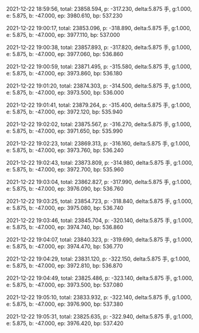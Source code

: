 2021-12-22 18:59:56, total: 23858.594, p: -317.230, delta:5.875 手, g:1.000, e: 5.875, b: -47.000, ep: 3980.610, bp: 537.230

2021-12-22 19:00:17, total: 23853.096, p: -318.890, delta:5.875 手, g:1.000, e: 5.875, b: -47.000, ep: 3977.110, bp: 537.000

2021-12-22 19:00:38, total: 23857.893, p: -317.820, delta:5.875 手, g:1.000, e: 5.875, b: -47.000, ep: 3977.060, bp: 536.860

2021-12-22 19:00:59, total: 23871.495, p: -315.580, delta:5.875 手, g:1.000, e: 5.875, b: -47.000, ep: 3973.860, bp: 536.180

2021-12-22 19:01:20, total: 23874.303, p: -314.500, delta:5.875 手, g:1.000, e: 5.875, b: -47.000, ep: 3973.500, bp: 536.000

2021-12-22 19:01:41, total: 23879.264, p: -315.400, delta:5.875 手, g:1.000, e: 5.875, b: -47.000, ep: 3972.120, bp: 535.940

2021-12-22 19:02:02, total: 23875.567, p: -316.270, delta:5.875 手, g:1.000, e: 5.875, b: -47.000, ep: 3971.650, bp: 535.990

2021-12-22 19:02:23, total: 23869.313, p: -316.160, delta:5.875 手, g:1.000, e: 5.875, b: -47.000, ep: 3973.760, bp: 536.240

2021-12-22 19:02:43, total: 23873.809, p: -314.980, delta:5.875 手, g:1.000, e: 5.875, b: -47.000, ep: 3972.700, bp: 535.960

2021-12-22 19:03:04, total: 23862.827, p: -317.990, delta:5.875 手, g:1.000, e: 5.875, b: -47.000, ep: 3976.090, bp: 536.760

2021-12-22 19:03:25, total: 23854.723, p: -318.840, delta:5.875 手, g:1.000, e: 5.875, b: -47.000, ep: 3975.080, bp: 536.740

2021-12-22 19:03:46, total: 23845.704, p: -320.140, delta:5.875 手, g:1.000, e: 5.875, b: -47.000, ep: 3974.740, bp: 536.860

2021-12-22 19:04:07, total: 23840.323, p: -319.690, delta:5.875 手, g:1.000, e: 5.875, b: -47.000, ep: 3974.470, bp: 536.770

2021-12-22 19:04:29, total: 23831.120, p: -322.150, delta:5.875 手, g:1.000, e: 5.875, b: -47.000, ep: 3972.810, bp: 536.870

2021-12-22 19:04:49, total: 23825.486, p: -323.140, delta:5.875 手, g:1.000, e: 5.875, b: -47.000, ep: 3973.500, bp: 537.080

2021-12-22 19:05:10, total: 23833.932, p: -322.140, delta:5.875 手, g:1.000, e: 5.875, b: -47.000, ep: 3976.900, bp: 537.380

2021-12-22 19:05:31, total: 23825.635, p: -322.940, delta:5.875 手, g:1.000, e: 5.875, b: -47.000, ep: 3976.420, bp: 537.420
